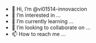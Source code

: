 - 👋 Hi, I’m @vi01514-innovaccion
- 👀 I’m interested in ...
- 🌱 I’m currently learning ...
- 💞️ I’m looking to collaborate on ...
- 📫 How to reach me ...

<!---
vi01514-innovaccion/vi01514-innovaccion is a ✨ special ✨ repository because its `README.md` (this file) appears on your GitHub profile.
You can click the Preview link to take a look at your changes.
--->
